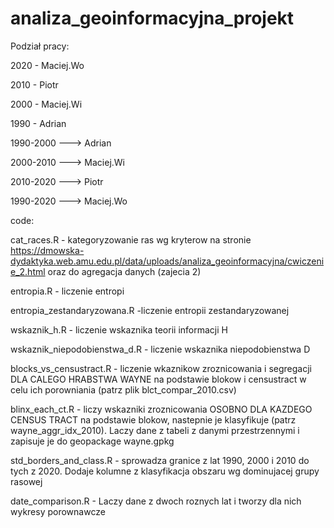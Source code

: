 # analiza_geoinformacyjna_projekt
Podział pracy:

2020 - Maciej.Wo

2010 - Piotr

2000 - Maciej.Wi

1990 - Adrian

1990-2000 ---> Adrian

2000-2010 ---> Maciej.Wi

2010-2020 ---> Piotr

1990-2020 ---> Maciej.Wo


code:

cat_races.R - kategoryzowanie ras wg kryterow na stronie https://dmowska-dydaktyka.web.amu.edu.pl/data/uploads/analiza_geoinformacyjna/cwiczenie_2.html oraz do agregacja danych (zajecia 2)

entropia.R - liczenie entropi

entropia_zestandaryzowana.R -liczenie entropii zestandaryzowanej

wskaznik_h.R - liczenie wskaznika teorii informacji H

wskaznik_niepodobienstwa_d.R - liczenie wskaznika niepodobienstwa D

blocks_vs_censustract.R - liczenie wkaznikow zroznicowania i segregacji DLA CALEGO HRABSTWA WAYNE na podstawie blokow i censustract w celu ich porowniania (patrz plik blct_compar_2010.csv)

blinx_each_ct.R - liczy wskazniki zroznicowania OSOBNO DLA KAZDEGO CENSUS TRACT na podstawie blokow, nastepnie je klasyfikuje (patrz wayne_aggr_idx_2010). Laczy dane z tabeli z danymi przestrzennymi i zapisuje je do geopackage wayne.gpkg

std_borders_and_class.R - sprowadza granice z lat 1990, 2000 i 2010 do tych z 2020. Dodaje kolumne z klasyfikacja obszaru wg dominujacej grupy rasowej

date_comparison.R - Laczy dane z dwoch roznych lat i tworzy dla nich wykresy porownawcze
